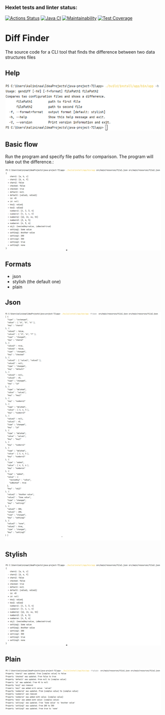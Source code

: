 ### Hexlet tests and linter status:
[![Actions Status](https://github.com/befayer/java-project-71/workflows/hexlet-check/badge.svg)](https://github.com/befayer/java-project-71/actions)
[![Java CI](https://github.com/befayer/java-project-71/actions/workflows/main.yml/badge.svg)](https://github.com/befayer/java-project-71/actions/workflows/main.yml)
[![Maintainability](https://api.codeclimate.com/v1/badges/6da82edbe06f33f32ce7/maintainability)](https://codeclimate.com/github/befayer/java-project-71/maintainability)
[![Test Coverage](https://api.codeclimate.com/v1/badges/6da82edbe06f33f32ce7/test_coverage)](https://codeclimate.com/github/befayer/java-project-71/test_coverage)

# Diff Finder
The source code for a CLI tool that finds the difference between two data structures files

## Help
![help.png](images/help.png)

## Basic flow
Run the program and specify file paths for comparison. The program will take out the difference.:

![basic.png](images/basic.png)

## Formats
- json
- stylish (the default one)
- plain

## Json
![json.png](images/json.png)

## Stylish
![basic.png](images/basic.png)

## Plain
![plain.png](images/plain.png)


